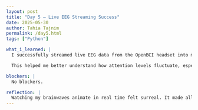 ```yaml
---
layout: post
title: "Day 5 – Live EEG Streaming Success"
date: 2025-05-30
author: Tahia Tajnim
permalink: /day5.html
tags: ["Python"]

what_i_learned: |
  I successfully streamed live EEG data from the OpenBCI headset into my Python dashboard using Lab Streaming Layer (LSL). I implemented a basic smoothing algorithm and added visualizations for alpha and beta band activity, updating in real time.

  This helped me better understand how attention levels fluctuate, especially when switching between tasks. I also learned how to calculate moving averages to reduce noise in the signal while preserving response time.

blockers: |
  No blockers.

reflection: |
  Watching my brainwaves animate in real time felt surreal. It made all the previous setup work worth it. Next, I’ll begin connecting this live data stream to robotic behaviors in NeuroLink Assist—starting with simple directional movement based on concentration strength.
---
```


